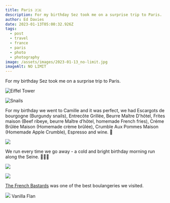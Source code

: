 ```yaml
---
title: Paris 🇫🇷
description: For my birthday Sez took me on a surprise trip to Paris.
author: Ed Davies
date: 2023-01-13T05:00:32.926Z
tags:
  - post
  - travel
  - france
  - paris
  - photo
  - photography
image: /assets/images/2023-01-13_no-limit.jpg
imageAlt: NO LIMIT
---
```

For my birthday Sez took me on a surprise trip to Paris.

![Eiffel Tower](/assets/images/2023-01-13_tower.jpg "Eiffel Tower")

![Snails](/assets/images/2023-01-13_snails.jpg "Escargots de bourgogne / Burgundy snails")

For my birthday we went to Camille and it was perfect, we had Escargots de bourgogne (Burgundy snails), Entrecôte Grillée, Beurre Maître D'hôtel, Frites maison (Beef ribeye, beurre Maître d’hôtel, homemade French fries), Créme Brûlée Maison (Homemade crème brûlée), Crumble Aux Pommes Maison (Homemade Apple Crumble), Espresso and wine. 🍷

![](/assets/images/2023-01-13-run.jpg)

W﻿e run every time we go away - a cold and bright birthday morning run along the Seine. 🏃🏾‍♀️

![](/assets/images/2023-01-13_train.jpg)

![](/assets/images/2023-01-13_bastards-1.jpg)

<a href="http://thefrenchbastards.fr/" target="_blank">The French Bastards</a> was one of the best boulangeries we visited.

![](/assets/images/2023-01-13-bastards-2.jpg)
V﻿anilla Flan